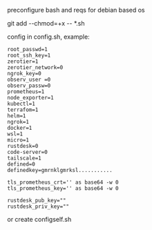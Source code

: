 preconfigure bash and reqs for debian based os

git add --chmod=+x -- *.sh

config in config.sh, example:

    root_passwd=1
    root_ssh_key=1
    zerotier=1
    zerotier_network=0
    ngrok_key=0
    observ_user =0
    observ_passw=0 
    prometheus=1
    node_exporter=1
    kubectl=1
    terrafom=1
    helm=1
    ngrok=1
    docker=1
    wsl=1
    micro=1
    rustdesk=0
    code-server=0
    tailscale=1
    defined=0
    definedkey=gmrnklgmrksl...........
    
    tls_prometheus_crt='' as base64 -w 0
    tls_prometheus_key='' as base64 -w 0

    rustdesk_pub_key=""
    rustdesk_priv_key=""

or create configself.sh    
